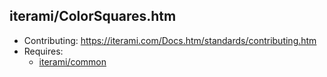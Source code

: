 iterami/ColorSquares.htm
------------------------

* Contributing: https://iterami.com/Docs.htm/standards/contributing.htm
* Requires:
  * [iterami/common](https://github.com/iterami/common)
